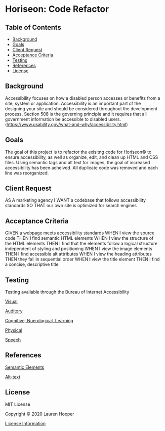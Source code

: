 # Horiseon: Code Refactor
## Table of Contents
  * [Background](#background)
  * [Goals](#goals)
  * [Client Request](#client-request)
  * [Acceptance Criteria](#acceptance-criteria)
  * [Testing](#testing)
  * [References](#references)
  * [License](#license)

## Background
Accessibility focuses on how a disabled person accesses or benefits from a site, system or application. Accessibility is an important part of the designing your site and should be considered throughout the development process. Section 508 is the governing principle and it requires that all government information be accessible to disabled users. (https://www.usability.gov/what-and-why/accessibility.html)

## Goals
The goal of this project is to refactor the exisitng code for Horiseon:copyright: to ensure accessibility, as well as organize, edit, and clean up HTML and CSS files. Using semantic tags and alt text for images, the goal of increased accessibility has been acheived. All duplicate code was removed and each line was reorganized.


## Client Request

AS A marketing agency
I WANT a codebase that follows accessibility standards
SO THAT our own site is optimized for search engines

## Acceptance Criteria

GIVEN a webpage meets accessibility standards
WHEN I view the source code
THEN I find semantic HTML elements
WHEN I view the structure of the HTML elements
THEN I find that the elements follow a logical structure independent of styling and positioning
WHEN I view the image elements
THEN I find accessible alt attributes
WHEN I view the heading attributes
THEN they fall in sequential order
WHEN I view the title element
THEN I find a concise, descriptive title

## Testing
Testing available through the Bureau of Internet Accessibility

[Visual](https://www.boia.org/blog/how-do-we-perform-accessibility-testing-for-the-impact-of-visual-disabilities)

[Auditory](https://www.boia.org/blog/how-do-we-perform-accessibility-testing-for-the-impact-of-auditory-disabilities)

[Cognitive, Nuerological, Learning](https://www.boia.org/blog/how-do-we-perform-accessibility-testing-for-the-impact-of-cognitive-learning-and-neurological-disabilities)

[Physical](https://www.boia.org/blog/how-do-we-perform-accessibility-testing-for-the-impact-of-physical-disabilities)

[Speech](https://www.boia.org/blog/how-do-we-perform-accessibility-testing-for-the-impact-of-speech-disabilities)

## References

[Semantic Elements](https://www.w3schools.com/html/html5_semantic_elements.asp)

[Alt-text](https://moz.com/learn/seo/alt-text)

## License
MIT License

Copyright :copyright: 2020 Lauren Hooper

[License Information](LICENSE)
